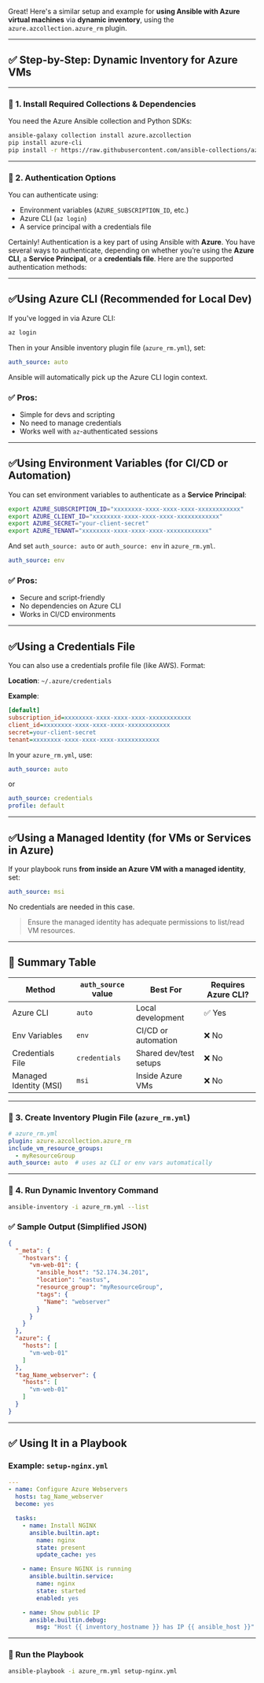 Great! Here's a similar setup and example for **using Ansible with Azure virtual machines** via **dynamic inventory**, using the `azure.azcollection.azure_rm` plugin.

---

## ✅ Step-by-Step: Dynamic Inventory for Azure VMs

---

### 🔹 1. **Install Required Collections & Dependencies**

You need the Azure Ansible collection and Python SDKs:

```bash
ansible-galaxy collection install azure.azcollection
pip install azure-cli
pip install -r https://raw.githubusercontent.com/ansible-collections/azure.azcollection/main/requirements-azure.txt
```

---

### 🔹 2. **Authentication Options**

You can authenticate using:

* Environment variables (`AZURE_SUBSCRIPTION_ID`, etc.)
* Azure CLI (`az login`)
* A service principal with a credentials file

Certainly! Authentication is a key part of using Ansible with **Azure**. You have several ways to authenticate, depending on whether you’re using the **Azure CLI**, a **Service Principal**, or a **credentials file**. Here are the supported authentication methods:

---

## ✅**Using Azure CLI (Recommended for Local Dev)**

If you've logged in via Azure CLI:

```bash
az login
```

Then in your Ansible inventory plugin file (`azure_rm.yml`), set:

```yaml
auth_source: auto
```

Ansible will automatically pick up the Azure CLI login context.

### ✅ Pros:

* Simple for devs and scripting
* No need to manage credentials
* Works well with `az`-authenticated sessions

---

## ✅**Using Environment Variables (for CI/CD or Automation)**

You can set environment variables to authenticate as a **Service Principal**:

```bash
export AZURE_SUBSCRIPTION_ID="xxxxxxxx-xxxx-xxxx-xxxx-xxxxxxxxxxxx"
export AZURE_CLIENT_ID="xxxxxxxx-xxxx-xxxx-xxxx-xxxxxxxxxxxx"
export AZURE_SECRET="your-client-secret"
export AZURE_TENANT="xxxxxxxx-xxxx-xxxx-xxxx-xxxxxxxxxxxx"
```

And set `auth_source: auto` or `auth_source: env` in `azure_rm.yml`.

```yaml
auth_source: env
```

### ✅ Pros:

* Secure and script-friendly
* No dependencies on Azure CLI
* Works in CI/CD environments

---

## ✅**Using a Credentials File**

You can also use a credentials profile file (like AWS). Format:

**Location**: `~/.azure/credentials`

**Example**:

```ini
[default]
subscription_id=xxxxxxxx-xxxx-xxxx-xxxx-xxxxxxxxxxxx
client_id=xxxxxxxx-xxxx-xxxx-xxxx-xxxxxxxxxxxx
secret=your-client-secret
tenant=xxxxxxxx-xxxx-xxxx-xxxx-xxxxxxxxxxxx
```

In your `azure_rm.yml`, use:

```yaml
auth_source: auto
```

or

```yaml
auth_source: credentials
profile: default
```

---

## ✅**Using a Managed Identity (for VMs or Services in Azure)**

If your playbook runs **from inside an Azure VM with a managed identity**, set:

```yaml
auth_source: msi
```

No credentials are needed in this case.

> Ensure the managed identity has adequate permissions to list/read VM resources.

---

## 🔐 Summary Table

| Method                 | `auth_source` value | Best For               | Requires Azure CLI? |
| ---------------------- | ------------------- | ---------------------- | ------------------- |
| Azure CLI              | `auto`              | Local development      | ✅ Yes               |
| Env Variables          | `env`               | CI/CD or automation    | ❌ No                |
| Credentials File       | `credentials`       | Shared dev/test setups | ❌ No                |
| Managed Identity (MSI) | `msi`               | Inside Azure VMs       | ❌ No                |

---

### 🔹 3. **Create Inventory Plugin File** (`azure_rm.yml`)

```yaml
# azure_rm.yml
plugin: azure.azcollection.azure_rm
include_vm_resource_groups:
  - myResourceGroup
auth_source: auto  # uses az CLI or env vars automatically
```

---

### 🔹 4. **Run Dynamic Inventory Command**

```bash
ansible-inventory -i azure_rm.yml --list
```

### ✅ Sample Output (Simplified JSON)

```json
{
  "_meta": {
    "hostvars": {
      "vm-web-01": {
        "ansible_host": "52.174.34.201",
        "location": "eastus",
        "resource_group": "myResourceGroup",
        "tags": {
          "Name": "webserver"
        }
      }
    }
  },
  "azure": {
    "hosts": [
      "vm-web-01"
    ]
  },
  "tag_Name_webserver": {
    "hosts": [
      "vm-web-01"
    ]
  }
}
```

---

## ✅ Using It in a Playbook

### Example: `setup-nginx.yml`

```yaml
---
- name: Configure Azure Webservers
  hosts: tag_Name_webserver
  become: yes

  tasks:
    - name: Install NGINX
      ansible.builtin.apt:
        name: nginx
        state: present
        update_cache: yes

    - name: Ensure NGINX is running
      ansible.builtin.service:
        name: nginx
        state: started
        enabled: yes

    - name: Show public IP
      ansible.builtin.debug:
        msg: "Host {{ inventory_hostname }} has IP {{ ansible_host }}"
```

---

### 🔹 Run the Playbook

```bash
ansible-playbook -i azure_rm.yml setup-nginx.yml
```
